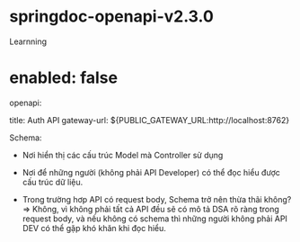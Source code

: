 # springdoc-openapi-v2.3.0
Learnning

  # enabled: false 
  openapi:
  
  title: Auth API
  gateway-url: ${PUBLIC_GATEWAY_URL:http://localhost:8762}

  Schema: 
  - Nơi hiển thị các cấu trúc Model mà Controller sử dụng
  - Nơi để những người (không phải API Developer) có thể đọc hiểu được cấu trúc dữ liệu.

  - Trong trường hơp API có request body, Schema trở nên thừa thãi không?
  => Không, vì không phải tất cả API đều sẽ có mô tả DSA rõ ràng trong request body, và nếu không có schema thì những người không phải API DEV có thể gặp khó khăn khi đọc hiểu.
